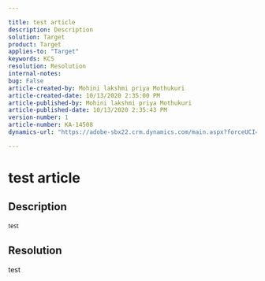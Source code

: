 ```yaml
---

title: test article  
description: Description  
solution: Target  
product: Target  
applies-to: "Target"  
keywords: KCS  
resolution: Resolution  
internal-notes:   
bug: False  
article-created-by: Mohini lakshmi priya Mothukuri  
article-created-date: 10/13/2020 2:35:00 PM  
article-published-by: Mohini lakshmi priya Mothukuri  
article-published-date: 10/13/2020 2:35:43 PM  
version-number: 1  
article-number: KA-14508  
dynamics-url: "https://adobe-sbx22.crm.dynamics.com/main.aspx?forceUCI=1&pagetype=entityrecord&etn=knowledgearticle&id=b6178042-610d-eb11-a813-000d3a98f7e7"

---
```


# test article

## Description


<div data-wrapper="true" style="font-size:12px;font-family:'Segoe UI','Helvetica Neue',sans-serif;">


test

</div>




## Resolution

test

